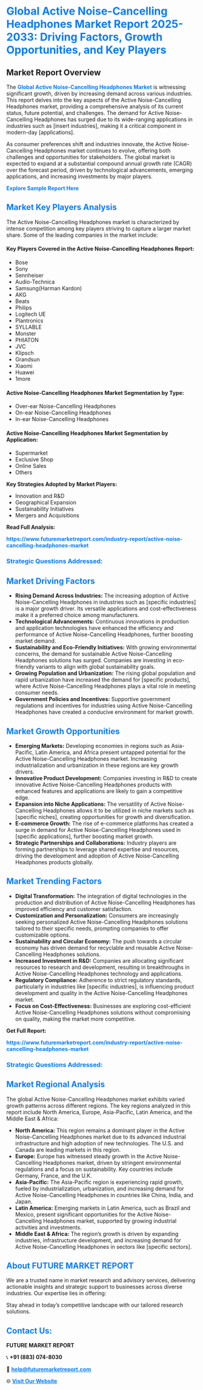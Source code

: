 <h1 style="color: #007BFF;">Global Active Noise-Cancelling Headphones Market Report 2025-2033: Driving Factors, Growth Opportunities, and Key Players</h1>

<section id="overview">
<h2>Market Report Overview</h2>
<p>The <a href="https://www.futuremarketreport.com/industry-report/active-noise-cancelling-headphones-market" style="color: #007BFF; text-decoration: none;"><strong>Global Active Noise-Cancelling Headphones Market</strong></a> is witnessing significant growth, driven by increasing demand across various industries. This report delves into the key aspects of the Active Noise-Cancelling Headphones market, providing a comprehensive analysis of its current status, future potential, and challenges. The demand for Active Noise-Cancelling Headphones has surged due to its wide-ranging applications in industries such as [insert industries], making it a critical component in modern-day [applications].</p>
<p>As consumer preferences shift and industries innovate, the Active Noise-Cancelling Headphones market continues to evolve, offering both challenges and opportunities for stakeholders. The global market is expected to expand at a substantial compound annual growth rate (CAGR) over the forecast period, driven by technological advancements, emerging applications, and increasing investments by major players.</p>
</section>

<section id="overview">
<p><a href="https://www.futuremarketreport.com/request-sample/reportId=46565" style="color: #007BFF; text-decoration: none;"><strong>Explore Sample Report Here</strong></a></p>
</section>

<section id="key-players">
<h2 style="color: #007BFF;">Market Key Players Analysis</h2>
<p>The Active Noise-Cancelling Headphones market is characterized by intense competition among key players striving to capture a larger market share. Some of the leading companies in the market include:</p>
<h4>Key Players Covered in the Active Noise-Cancelling Headphones Report:</h4>
<ul><li>Bose</li><li>Sony</li><li>Sennheiser</li><li>Audio-Technica</li><li>Samsung(Harman Kardon)</li><li>AKG</li><li>Beats</li><li>Philips</li><li>Logitech UE</li><li>Plantronics</li><li>SYLLABLE</li><li>Monster</li><li>PHIATON</li><li>JVC</li><li>Klipsch</li><li>Grandsun</li><li>Xiaomi</li><li>Huawei</li><li>1more</li></ul>
<h4>Active Noise-Cancelling Headphones Market Segmentation by Type:</h4>
<ul><li>Over-ear Noise-Cancelling Headphones</li><li>On-ear Noise-Cancelling Headphones</li><li>In-ear Noise-Cancelling Headphones</li></ul>

<h4>Active Noise-Cancelling Headphones Market Segmentation by Application:</h4>
<ul><li>Supermarket</li><li>Exclusive Shop</li><li>Online Sales</li><li>Others</li></ul>
<p><strong>Key Strategies Adopted by Market Players:</strong></p>
<ul>
<li>Innovation and R&D</li>
<li>Geographical Expansion</li>
<li>Sustainability Initiatives</li>
<li>Mergers and Acquisitions</li>
</ul>
</section>

<section>
<p><strong>Read Full Analysis: </strong></p><a href="https://www.futuremarketreport.com/industry-report/active-noise-cancelling-headphones-market" style="color: #007BFF; text-decoration: none;"><strong>https://www.futuremarketreport.com/industry-report/active-noise-cancelling-headphones-market</strong></a>
<h3 style="color: #007BFF;">Strategic Questions Addressed:</h3>
</section>

<section id="driving-factors">
<h2 style="color: #007BFF;">Market Driving Factors</h2>
<ul>
<li><strong>Rising Demand Across Industries:</strong> The increasing adoption of Active Noise-Cancelling Headphones in industries such as [specific industries] is a major growth driver. Its versatile applications and cost-effectiveness make it a preferred choice among manufacturers.</li>
<li><strong>Technological Advancements:</strong> Continuous innovations in production and application technologies have enhanced the efficiency and performance of Active Noise-Cancelling Headphones, further boosting market demand.</li>
<li><strong>Sustainability and Eco-Friendly Initiatives:</strong> With growing environmental concerns, the demand for sustainable Active Noise-Cancelling Headphones solutions has surged. Companies are investing in eco-friendly variants to align with global sustainability goals.</li>
<li><strong>Growing Population and Urbanization:</strong> The rising global population and rapid urbanization have increased the demand for [specific products], where Active Noise-Cancelling Headphones plays a vital role in meeting consumer needs.</li>
<li><strong>Government Policies and Incentives:</strong> Supportive government regulations and incentives for industries using Active Noise-Cancelling Headphones have created a conducive environment for market growth.</li>
</ul>
</section>

<section id="growth-opportunities">
<h2 style="color: #007BFF;">Market Growth Opportunities</h2>
<ul>
<li><strong>Emerging Markets:</strong> Developing economies in regions such as Asia-Pacific, Latin America, and Africa present untapped potential for the Active Noise-Cancelling Headphones market. Increasing industrialization and urbanization in these regions are key growth drivers.</li>
<li><strong>Innovative Product Development:</strong> Companies investing in R&D to create innovative Active Noise-Cancelling Headphones products with enhanced features and applications are likely to gain a competitive edge.</li>
<li><strong>Expansion into Niche Applications:</strong> The versatility of Active Noise-Cancelling Headphones allows it to be utilized in niche markets such as [specific niches], creating opportunities for growth and diversification.</li>
<li><strong>E-commerce Growth:</strong> The rise of e-commerce platforms has created a surge in demand for Active Noise-Cancelling Headphones used in [specific applications], further boosting market growth.</li>
<li><strong>Strategic Partnerships and Collaborations:</strong> Industry players are forming partnerships to leverage shared expertise and resources, driving the development and adoption of Active Noise-Cancelling Headphones products globally.</li>
</ul>
</section>

<section id="trending-factors">
<h2 style="color: #007BFF;">Market Trending Factors</h2>
<ul>
<li><strong>Digital Transformation:</strong> The integration of digital technologies in the production and distribution of Active Noise-Cancelling Headphones has improved efficiency and customer satisfaction.</li>
<li><strong>Customization and Personalization:</strong> Consumers are increasingly seeking personalized Active Noise-Cancelling Headphones solutions tailored to their specific needs, prompting companies to offer customizable options.</li>
<li><strong>Sustainability and Circular Economy:</strong> The push towards a circular economy has driven demand for recyclable and reusable Active Noise-Cancelling Headphones solutions.</li>
<li><strong>Increased Investment in R&D:</strong> Companies are allocating significant resources to research and development, resulting in breakthroughs in Active Noise-Cancelling Headphones technology and applications.</li>
<li><strong>Regulatory Compliance:</strong> Adherence to strict regulatory standards, particularly in industries like [specific industries], is influencing product development and quality in the Active Noise-Cancelling Headphones market.</li>
<li><strong>Focus on Cost-Effectiveness:</strong> Businesses are exploring cost-efficient Active Noise-Cancelling Headphones solutions without compromising on quality, making the market more competitive.</li>
</ul>
</section>

<section>
<p><strong>Get Full Report: </strong></p><a href="https://www.futuremarketreport.com/industry-report/active-noise-cancelling-headphones-market" style="color: #007BFF; text-decoration: none;"><strong>https://www.futuremarketreport.com/industry-report/active-noise-cancelling-headphones-market</strong></a>
<h3 style="color: #007BFF;">Strategic Questions Addressed:</h3>
</section>


<section id="regional-analysis">
<h2 style="color: #007BFF;">Market Regional Analysis</h2>
<p>The global Active Noise-Cancelling Headphones market exhibits varied growth patterns across different regions. The key regions analyzed in this report include North America, Europe, Asia-Pacific, Latin America, and the Middle East & Africa:</p>
<ul>
<li><strong>North America:</strong> This region remains a dominant player in the Active Noise-Cancelling Headphones market due to its advanced industrial infrastructure and high adoption of new technologies. The U.S. and Canada are leading markets in this region.</li>
<li><strong>Europe:</strong> Europe has witnessed steady growth in the Active Noise-Cancelling Headphones market, driven by stringent environmental regulations and a focus on sustainability. Key countries include Germany, France, and the U.K.</li>
<li><strong>Asia-Pacific:</strong> The Asia-Pacific region is experiencing rapid growth, fueled by industrialization, urbanization, and increasing demand for Active Noise-Cancelling Headphones in countries like China, India, and Japan.</li>
<li><strong>Latin America:</strong> Emerging markets in Latin America, such as Brazil and Mexico, present significant opportunities for the Active Noise-Cancelling Headphones market, supported by growing industrial activities and investments.</li>
<li><strong>Middle East & Africa:</strong> The region’s growth is driven by expanding industries, infrastructure development, and increasing demand for Active Noise-Cancelling Headphones in sectors like [specific sectors].</li>
</ul>
</section>

<footer>
<h2 style="color: #007BFF;">About FUTURE MARKET REPORT</h2>
<p>We are a trusted name in market research and advisory services, delivering actionable insights and strategic support to businesses across diverse industries. Our expertise lies in offering:</p>

<p>Stay ahead in today’s competitive landscape with our tailored research solutions.</p>

<h2 style="color: #007BFF;">Contact Us:</h2>
<p><strong>FUTURE MARKET REPORT</strong></p>
<p>📞 <strong>+91 (883) 074-8030</strong></p>
<p>📧 <strong><a href="mailto:help@futuremarketreport.com" style="color: #007BFF;">help@futuremarketreport.com</a></strong></p>
<p>🌐 <strong><a href="https://www.futuremarketreport.com/" style="color: #007BFF;">Visit Our Website</a></strong></p>
</footer>